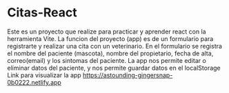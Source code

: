 # Citas-React
Este es un proyecto que realize para practicar y aprender react con la herramienta Vite.
La funcion del proyecto (app) es de un formulario para registrarte y realizar una cita con un veterinario.
En el formulario se registra el nombre del paciente (mascota), nombre del propietario, fecha de alta, correo(email) y los sintomas del paciente.
La app nos permite editar o eliminar datos del paciente, y nos permite guardar datos en el localStorage
Link para visualizar la app https://astounding-gingersnap-0b0222.netlify.app 
